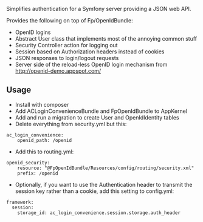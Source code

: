 Simplifies authentication for a Symfony server providing a JSON web API.

Provides the following on top of Fp/OpenIdBundle:

* OpenID logins
* Abstract User class that implements most of the annoying common stuff
* Security Controller action for logging out
* Session based on Authorization headers instead of cookies
* JSON responses to login/logout requests
* Server side of the reload-less OpenID login mechanism from http://openid-demo.appspot.com/

## Usage

- Install with composer
- Add ACLoginConvenienceBundle and FpOpenIdBundle to AppKernel
- Add and run a migration to create User and OpenIdIdentity tables
- Delete everything from security.yml but this:

```
ac_login_convenience:
    openid_path: /openid
```

- Add this to routing.yml:

```
openid_security:
    resource: "@FpOpenIdBundle/Resources/config/routing/security.xml"
    prefix: /openid
```

- Optionally, if you want to use the Authentication header to transmit the session key
rather than a cookie, add this setting to config.yml:

```
framework:
  session:
    storage_id: ac_login_convenience.session.storage.auth_header
```
